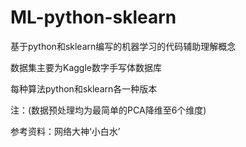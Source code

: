 
# ML-python-sklearn

基于python和sklearn编写的机器学习的代码辅助理解概念

数据集主要为Kaggle数字手写体数据库

每种算法python和sklearn各一种版本

注：(数据预处理均为最简单的PCA降维至6个维度)

参考资料：网络大神‘小白水’
